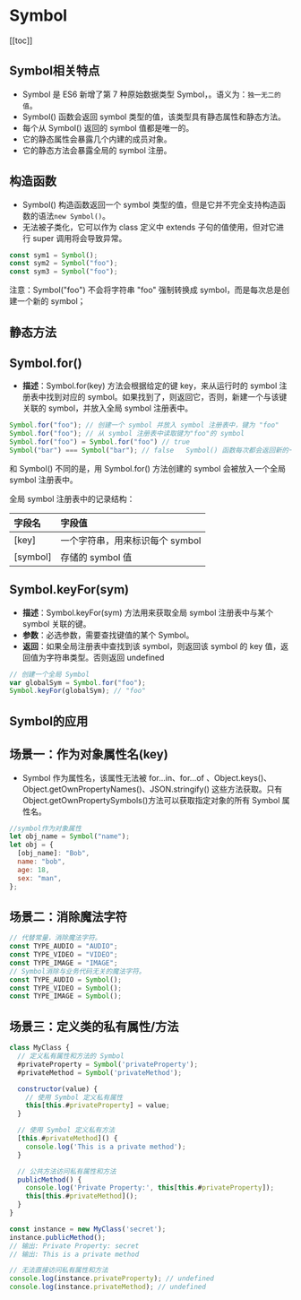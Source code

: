 # Symbol

[[toc]]

## Symbol相关特点

- Symbol 是 ES6 新增了第 7 种原始数据类型 Symbol，。语义为：`独一无二的值`。
- Symbol() 函数会返回 symbol 类型的值，该类型具有静态属性和静态方法。
- 每个从 Symbol() 返回的 symbol 值都是唯一的。
- 它的静态属性会暴露几个内建的成员对象。
- 它的静态方法会暴露全局的 symbol 注册。

## 构造函数
- Symbol() 构造函数返回一个 symbol 类型的值，但是它并不完全支持构造函数的语法`new Symbol()`。
- 无法被子类化，它可以作为 class 定义中 extends 子句的值使用，但对它进行 super 调用将会导致异常。
```javascript
const sym1 = Symbol();
const sym2 = Symbol("foo");
const sym3 = Symbol("foo");
```
注意：Symbol("foo") 不会将字符串 "foo" 强制转换成 symbol，而是每次总是创建一个新的 symbol；


## 静态方法

## Symbol.for()
- **描述**：Symbol.for(key) 方法会根据给定的键 key，来从运行时的 symbol 注册表中找到对应的 symbol。如果找到了，则返回它，否则，新建一个与该键关联的 symbol，并放入全局 symbol 注册表中。

```javascript
Symbol.for("foo"); // 创建一个 symbol 并放入 symbol 注册表中，键为 "foo"
Symbol.for("foo"); // 从 symbol 注册表中读取键为"foo"的 symbol
Symbol.for("foo") = Symbol.for("foo") // true
Symbol("bar") === Symbol("bar"); // false   Symbol() 函数每次都会返回新的一个 symbol
```

和 Symbol() 不同的是，用 Symbol.for() 方法创建的 symbol 会被放入一个全局 symbol 注册表中。

全局 symbol 注册表中的记录结构：

| 字段名   | 字段值                          |
| :------- | :------------------------------ |
| [key]    | 一个字符串，用来标识每个 symbol |
| [symbol] | 存储的 symbol 值                |

## Symbol.keyFor(sym) 
- **描述**：Symbol.keyFor(sym) 方法用来获取全局 symbol 注册表中与某个 symbol 关联的键。
- **参数**：必选参数，需要查找键值的某个 Symbol。
- **返回**：如果全局注册表中查找到该 symbol，则返回该 symbol 的 key 值，返回值为字符串类型。否则返回 undefined
```js
// 创建一个全局 Symbol
var globalSym = Symbol.for("foo");
Symbol.keyFor(globalSym); // "foo"
```

## Symbol的应用

## 场景一：作为对象属性名(key)
- Symbol 作为属性名，该属性无法被 for...in、for...of 、Object.keys()、Object.getOwnPropertyNames()、JSON.stringify() 这些方法获取。只有Object.getOwnPropertySymbols()方法可以获取指定对象的所有 Symbol 属性名。
```javascript
//symbol作为对象属性
let obj_name = Symbol("name");
let obj = {
  [obj_name]: "Bob",
  name: "bob",
  age: 18,
  sex: "man",
};
```

## 场景二：消除魔法字符
```javascript
// 代替常量，消除魔法字符。
const TYPE_AUDIO = "AUDIO";
const TYPE_VIDEO = "VIDEO";
const TYPE_IMAGE = "IMAGE";
// Symbol消除与业务代码无关的魔法字符。
const TYPE_AUDIO = Symbol();
const TYPE_VIDEO = Symbol();
const TYPE_IMAGE = Symbol();
```

## 场景三：定义类的私有属性/方法

```javascript
class MyClass {
  // 定义私有属性和方法的 Symbol
  #privateProperty = Symbol('privateProperty');
  #privateMethod = Symbol('privateMethod');

  constructor(value) {
    // 使用 Symbol 定义私有属性
    this[this.#privateProperty] = value;
  }

  // 使用 Symbol 定义私有方法
  [this.#privateMethod]() {
    console.log('This is a private method');
  }

  // 公共方法访问私有属性和方法
  publicMethod() {
    console.log('Private Property:', this[this.#privateProperty]);
    this[this.#privateMethod]();
  }
}

const instance = new MyClass('secret');
instance.publicMethod();
// 输出: Private Property: secret
// 输出: This is a private method

// 无法直接访问私有属性和方法
console.log(instance.privateProperty); // undefined
console.log(instance.privateMethod); // undefined
```